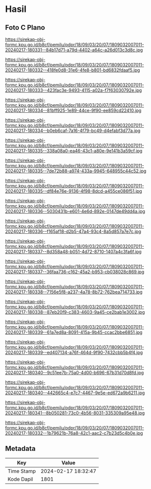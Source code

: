 # Hasil

## Foto C Plano

https://sirekap-obj-formc.kpu.go.id/b8cf/pemilu/pdpr/18/09/03/20/07/1809032007011-20240217-180331--84b17d71-a79d-4402-a64c-a26d013c3d8c.jpg

https://sirekap-obj-formc.kpu.go.id/b8cf/pemilu/pdpr/18/09/03/20/07/1809032007011-20240217-180332--418fe0d8-31e6-4fe8-b801-bd6832fdaaf5.jpg

https://sirekap-obj-formc.kpu.go.id/b8cf/pemilu/pdpr/18/09/03/20/07/1809032007011-20240217-180333--423fac3e-9493-4115-a02a-f7f63030792e.jpg

https://sirekap-obj-formc.kpu.go.id/b8cf/pemilu/pdpr/18/09/03/20/07/1809032007011-20240217-180334--81bff925-1e89-44ce-9f90-ee859cd22410.jpg

https://sirekap-obj-formc.kpu.go.id/b8cf/pemilu/pdpr/18/09/03/20/07/1809032007011-20240217-180334--b0eb6caf-7a16-4f79-bc49-d4efabf3d77a.jpg

https://sirekap-obj-formc.kpu.go.id/b8cf/pemilu/pdpr/18/09/03/20/07/1809032007011-20240217-180335--338a08a0-ea46-43c1-a80e-9e141b3a59cf.jpg

https://sirekap-obj-formc.kpu.go.id/b8cf/pemilu/pdpr/18/09/03/20/07/1809032007011-20240217-180335--7de72b88-a974-433a-9945-648955c44c52.jpg

https://sirekap-obj-formc.kpu.go.id/b8cf/pemilu/pdpr/18/09/03/20/07/1809032007011-20240217-180335--df84e76e-9136-4f98-8dcd-a455ce086f51.jpg

https://sirekap-obj-formc.kpu.go.id/b8cf/pemilu/pdpr/18/09/03/20/07/1809032007011-20240217-180336--5030431b-e601-4e6d-892e-0147de49dd4a.jpg

https://sirekap-obj-formc.kpu.go.id/b8cf/pemilu/pdpr/18/09/03/20/07/1809032007011-20240217-180336--f165af18-d2b5-47a4-93c4-8a5d857a7e7c.jpg

https://sirekap-obj-formc.kpu.go.id/b8cf/pemilu/pdpr/18/09/03/20/07/1809032007011-20240217-180337--8d358a48-b051-4d72-8710-1407a4c3fa6f.jpg

https://sirekap-obj-formc.kpu.go.id/b8cf/pemilu/pdpr/18/09/03/20/07/1809032007011-20240217-180337--36faa736-c162-45a2-b953-cb038028c869.jpg

https://sirekap-obj-formc.kpu.go.id/b8cf/pemilu/pdpr/18/09/03/20/07/1809032007011-20240217-180338--7156e5f8-a237-4a78-8b72-762bea714733.jpg

https://sirekap-obj-formc.kpu.go.id/b8cf/pemilu/pdpr/18/09/03/20/07/1809032007011-20240217-180338--87eb20f9-c383-4603-9a45-ce2bab1e3002.jpg

https://sirekap-obj-formc.kpu.go.id/b8cf/pemilu/pdpr/18/09/03/20/07/1809032007011-20240217-180339--61a7ed8a-8091-415a-9b45-ccac2bbe6851.jpg

https://sirekap-obj-formc.kpu.go.id/b8cf/pemilu/pdpr/18/09/03/20/07/1809032007011-20240217-180339--ed407134-a76f-464d-9f90-7432cbb5b4f4.jpg

https://sirekap-obj-formc.kpu.go.id/b8cf/pemilu/pdpr/18/09/03/20/07/1809032007011-20240217-180340--9c51ee7b-75a0-4d00-b696-67b31d70d8fd.jpg

https://sirekap-obj-formc.kpu.go.id/b8cf/pemilu/pdpr/18/09/03/20/07/1809032007011-20240217-180340--442665c4-e7c7-4467-9e5e-ed672a9b6211.jpg

https://sirekap-obj-formc.kpu.go.id/b8cf/pemilu/pdpr/18/09/03/20/07/1809032007011-20240217-180341--8b050281-73c0-4b56-8031-335309a95e48.jpg

https://sirekap-obj-formc.kpu.go.id/b8cf/pemilu/pdpr/18/09/03/20/07/1809032007011-20240217-180332--1b79621b-76a8-42c1-aac2-c7b23d5c4b0e.jpg


## Metadata

| Key        | Value               |
| ---------- | ------------------- |
| Time Stamp | 2024-02-17 18:32:47 |
| Kode Dapil | 1801                |



